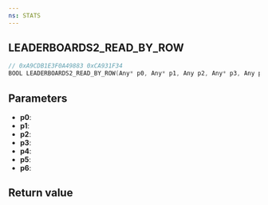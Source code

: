 ```yaml
---
ns: STATS
---
```

## LEADERBOARDS2_READ_BY_ROW

```c
// 0xA9CDB1E3F0A49883 0xCA931F34
BOOL LEADERBOARDS2_READ_BY_ROW(Any* p0, Any* p1, Any p2, Any* p3, Any p4, Any* p5, Any p6);
```


## Parameters
* **p0**: 
* **p1**: 
* **p2**: 
* **p3**: 
* **p4**: 
* **p5**: 
* **p6**: 

## Return value
